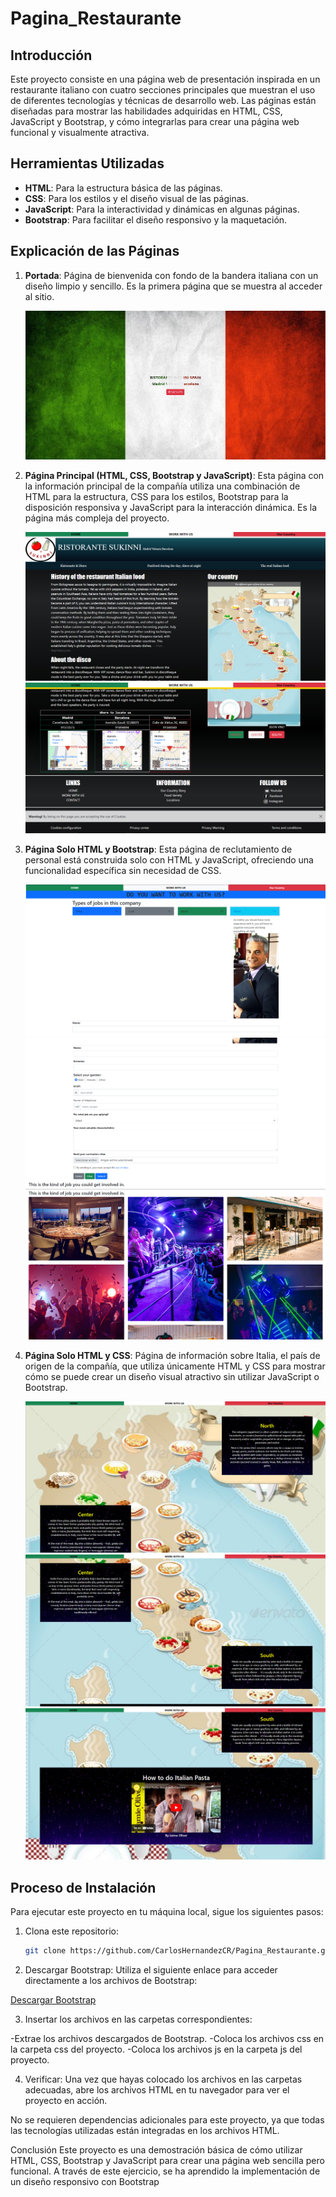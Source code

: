 # **Pagina_Restaurante**

## **Introducción**
Este proyecto consiste en una página web de presentación inspirada en un restaurante italiano con cuatro secciones principales que muestran el uso de diferentes tecnologías y técnicas de desarrollo web. Las páginas están diseñadas para mostrar las habilidades adquiridas en HTML, CSS, JavaScript y Bootstrap, y cómo integrarlas para crear una página web funcional y visualmente atractiva.

## **Herramientas Utilizadas**
- **HTML**: Para la estructura básica de las páginas.
- **CSS**: Para los estilos y el diseño visual de las páginas.
- **JavaScript**: Para la interactividad y dinámicas en algunas páginas.
- **Bootstrap**: Para facilitar el diseño responsivo y la maquetación.

## **Explicación de las Páginas**
1. **Portada**:
   Página de bienvenida con fondo de la bandera italiana con un diseño limpio y sencillo. Es la primera página que se muestra al acceder al sitio.
   
   ![Portada](images_readme/portada.png)

2. **Página Principal (HTML, CSS, Bootstrap y JavaScript)**:
   Esta página con la información principal de la compañía utiliza una combinación de HTML para la estructura, CSS para los estilos, Bootstrap para la disposición responsiva y JavaScript para la interacción dinámica. Es la página más compleja del proyecto.

   ![Página Principal_Parte1](images_readme/principal1.png)
   ![Página Principal_Parte2](images_readme/principal2.png)

4. **Página Solo HTML y Bootstrap**:
   Esta página de reclutamiento de personal está construida solo con HTML y JavaScript, ofreciendo una funcionalidad específica sin necesidad de CSS.

   ![Página Solo HTML y Bootstrap_Parte1](images_readme/trabajar1.png)
   ![Página Solo HTML y Bootstrap_Parte2](images_readme/trabajar2.png)
   ![Página Solo HTML y Bootstrap_Parte3](images_readme/trabajar3.png)

5. **Página Solo HTML y CSS**:
   Página de información sobre Italia, el país de origen de la compañía, que utiliza únicamente HTML y CSS para mostrar cómo se puede crear un diseño visual atractivo sin utilizar JavaScript o Bootstrap.

   ![Página Solo HTML y CSS_Parte1](images_readme/info1.png)
   ![Página Solo HTML y CSS_Parte2](images_readme/info2.png)
   ![Página Solo HTML y CSS_Parte3](images_readme/info3.png)

## **Proceso de Instalación**
Para ejecutar este proyecto en tu máquina local, sigue los siguientes pasos:

1. Clona este repositorio:
   ```bash
   git clone https://github.com/CarlosHernandezCR/Pagina_Restaurante.git
   
2. Descargar Bootstrap: Utiliza el siguiente enlace para acceder directamente a los archivos de Bootstrap:

[Descargar Bootstrap](getbootstrap.com)

3. Insertar los archivos en las carpetas correspondientes:

  -Extrae los archivos descargados de Bootstrap.
  -Coloca los archivos css en la carpeta css del proyecto.
  -Coloca los archivos js en la carpeta js del proyecto.
  
4. Verificar: Una vez que hayas colocado los archivos en las carpetas adecuadas, abre los archivos HTML en tu navegador para     ver el proyecto en acción.

No se requieren dependencias adicionales para este proyecto, ya que todas las tecnologías utilizadas están integradas en los archivos HTML.

Conclusión
Este proyecto es una demostración básica de cómo utilizar HTML, CSS, Bootstrap y JavaScript para crear una página web sencilla pero funcional. A través de este ejercicio, se ha aprendido la implementación de un diseño responsivo con Bootstrap
